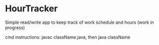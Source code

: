 # HourTracker
Simple read/write app to keep track of work schedule and hours (work in progress)

cmd instructions:
  javac className.java, then java className
